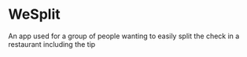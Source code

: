 # WeSplit

An app used for a group of people wanting to easily split the check in a restaurant including the tip
